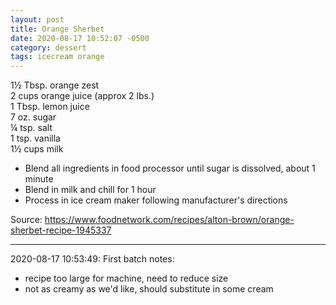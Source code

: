 ```yaml
---
layout: post
title: Orange Sherbet
date: 2020-08-17 10:52:07 -0500
category: dessert
tags: icecream orange
---
```

1½ Tbsp. orange zest  
2 cups orange juice (approx 2 lbs.)  
1 Tbsp. lemon juice  
7 oz. sugar  
¼ tsp. salt  
1 tsp. vanilla  
1½ cups milk  
<ul>
 	<li>Blend all ingredients in food processor until sugar is dissolved, about 1 minute</li>
 	<li>Blend in milk and chill for 1 hour</li>
 	<li>Process in ice cream maker following manufacturer's directions</li>
</ul>
Source: <a href="https://www.foodnetwork.com/recipes/alton-brown/orange-sherbet-recipe-1945337">https://www.foodnetwork.com/recipes/alton-brown/orange-sherbet-recipe-1945337</a>

---

2020-08-17 10:53:49: First batch notes:
* recipe too large for machine, need to reduce size
* not as creamy as we'd like, should substitute in some cream
